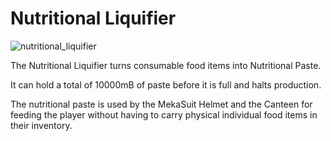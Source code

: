 # Nutritional Liquifier
![nutritional_liquifier](item:mekanism:nutritional_liquifier)

The Nutritional Liquifier turns consumable food items into Nutritional Paste.

It can hold a total of 10000mB of paste before it is full and halts production.

The nutritional paste is used by the MekaSuit Helmet and the Canteen for feeding the player without having to carry physical individual food items in their inventory.
